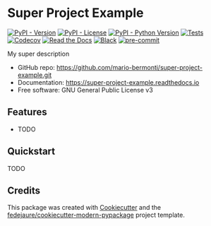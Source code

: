
# Super Project Example


[![PyPI - Version](https://img.shields.io/pypi/v/super-project-example.svg)](https://pypi.python.org/pypi/super-project-example)
[![PyPI - License](https://img.shields.io/pypi/l/super-project-example.svg)](https://pypi.python.org/pypi/super-project-example)
[![PyPI - Python Version](https://img.shields.io/pypi/pyversions/super-project-example.svg)](https://pypi.python.org/pypi/super-project-example)
[![Tests](https://github.com/mario-bermonti/super-project-example/workflows/tests/badge.svg)](https://github.com/mario-bermonti/super-project-example/actions?workflow=tests)
[![Codecov](https://codecov.io/gh/mario-bermonti/super-project-example/branch/main/graph/badge.svg)](https://codecov.io/gh/mario-bermonti/super-project-example)
[![Read the Docs](https://readthedocs.org/projects/super-project-example/badge/)](https://super-project-example.readthedocs.io/)
[![Black](https://img.shields.io/badge/code%20style-black-000000.svg)](https://github.com/psf/black)
[![pre-commit](https://img.shields.io/badge/pre--commit-enabled-brightgreen?logo=pre-commit&logoColor=white)](https://github.com/pre-commit/pre-commit)


My super description


* GitHub repo: <https://github.com/mario-bermonti/super-project-example.git>
* Documentation: <https://super-project-example.readthedocs.io>
* Free software: GNU General Public License v3


## Features

* TODO

## Quickstart

TODO

## Credits

This package was created with [Cookiecutter][cookiecutter] and the [fedejaure/cookiecutter-modern-pypackage][cookiecutter-modern-pypackage] project template.

[cookiecutter]: https://github.com/cookiecutter/cookiecutter
[cookiecutter-modern-pypackage]: https://github.com/fedejaure/cookiecutter-modern-pypackage
